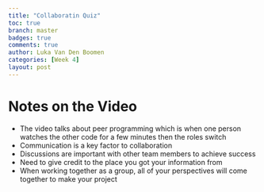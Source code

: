 ```yaml
---
title: "Collaboratin Quiz"
toc: true
branch: master
badges: true
comments: true
author: Luka Van Den Boomen
categories: [Week 4]
layout: post
---
```


# Notes on the Video
- The video talks about peer programming which is when one person watches the other code for a few minutes then the roles switch
- Communication is a key factor to collaboration
- Discussions are important with other team members to achieve success
- Need to give credit to the place you got your information from 
- When working together as a group, all of your perspectives will come together to make your project
